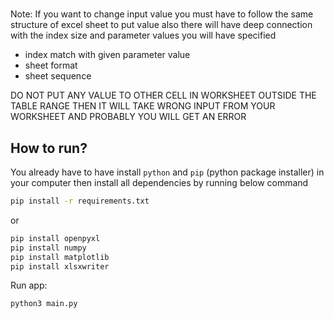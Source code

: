 #

Note: If you want to change input value you must have to follow
the same structure of excel sheet to put value also there will have deep
connection with the index size and parameter values you will have specified

- index match with given parameter value
- sheet format
- sheet sequence

DO NOT PUT ANY VALUE TO OTHER CELL IN WORKSHEET OUTSIDE THE TABLE RANGE
THEN IT WILL TAKE WRONG INPUT FROM YOUR WORKSHEET AND PROBABLY YOU WILL
GET AN ERROR

## How to run?

You already have to have install `python` and
`pip` (python package installer) in your computer then install
all dependencies by running below command

```cmd
pip install -r requirements.txt
```

or

```cmd
pip install openpyxl
pip install numpy
pip install matplotlib
pip install xlsxwriter
```

Run app:

```cmd
python3 main.py
```
